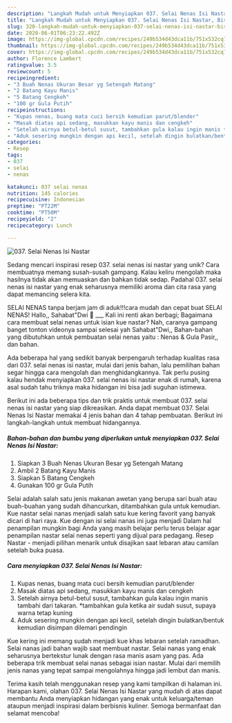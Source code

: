 ```yaml
---
description: "Langkah Mudah untuk Menyiapkan 037. Selai Nenas Isi Nastar, Bisa Manjain Lidah"
title: "Langkah Mudah untuk Menyiapkan 037. Selai Nenas Isi Nastar, Bisa Manjain Lidah"
slug: 320-langkah-mudah-untuk-menyiapkan-037-selai-nenas-isi-nastar-bisa-manjain-lidah
date: 2020-06-01T06:23:22.492Z
image: https://img-global.cpcdn.com/recipes/249b534d43dca11b/751x532cq70/037-selai-nenas-isi-nastar-foto-resep-utama.jpg
thumbnail: https://img-global.cpcdn.com/recipes/249b534d43dca11b/751x532cq70/037-selai-nenas-isi-nastar-foto-resep-utama.jpg
cover: https://img-global.cpcdn.com/recipes/249b534d43dca11b/751x532cq70/037-selai-nenas-isi-nastar-foto-resep-utama.jpg
author: Florence Lambert
ratingvalue: 3.5
reviewcount: 5
recipeingredient:
- "3 Buah Nenas Ukuran Besar yg Setengah Matang"
- "2 Batang Kayu Manis"
- "5 Batang Cengkeh"
- "100 gr Gula Putih"
recipeinstructions:
- "Kupas nenas, buang mata cuci bersih kemudian parut/blender"
- "Masak diatas api sedang, masukkan kayu manis dan cengkeh"
- "Setelah airnya betul-betul susut, tambahkan gula kalau ingin manis tambahi dari takaran. *tambahkan gula ketika air sudah susut, supaya warna tetap kuning"
- "Aduk sesering mungkin dengan api kecil, setelah dingin bulatkan/bentuk kemudian disimpan dilemari pendingin"
categories:
- Resep
tags:
- 037
- selai
- nenas

katakunci: 037 selai nenas 
nutrition: 145 calories
recipecuisine: Indonesian
preptime: "PT22M"
cooktime: "PT50M"
recipeyield: "2"
recipecategory: Lunch

---
```



![037. Selai Nenas Isi Nastar](https://img-global.cpcdn.com/recipes/249b534d43dca11b/751x532cq70/037-selai-nenas-isi-nastar-foto-resep-utama.jpg)

Sedang mencari inspirasi resep 037. selai nenas isi nastar yang unik? Cara membuatnya memang susah-susah gampang. Kalau keliru mengolah maka hasilnya tidak akan memuaskan dan bahkan tidak sedap. Padahal 037. selai nenas isi nastar yang enak seharusnya memiliki aroma dan cita rasa yang dapat memancing selera kita.

SELAI NENAS tanpa berjam jam di aduk!!!cara mudah dan cepat buat SELAI NENAS! Hallo,, Sahabat&#34;Dwi 🤗 ___ Kali ini renti akan berbagi; Bagaimana cara membuat selai nenas untuk isian kue nastar? Nah, caranya gampang banget tonton videonya sampai selesai yah Sahabat&#34;Dwi,, Bahan-bahan yang dibutuhkan untuk pembuatan selai nenas yaitu : Nenas &amp; Gula Pasir,, dan bahan.

Ada beberapa hal yang sedikit banyak berpengaruh terhadap kualitas rasa dari 037. selai nenas isi nastar, mulai dari jenis bahan, lalu pemilihan bahan segar hingga cara mengolah dan menghidangkannya. Tak perlu pusing kalau hendak menyiapkan 037. selai nenas isi nastar enak di rumah, karena asal sudah tahu triknya maka hidangan ini bisa jadi suguhan istimewa.


Berikut ini ada beberapa tips dan trik praktis untuk membuat 037. selai nenas isi nastar yang siap dikreasikan. Anda dapat membuat 037. Selai Nenas Isi Nastar memakai 4 jenis bahan dan 4 tahap pembuatan. Berikut ini langkah-langkah untuk membuat hidangannya.

<!--inarticleads1-->

##### Bahan-bahan dan bumbu yang diperlukan untuk menyiapkan 037. Selai Nenas Isi Nastar:

1. Siapkan 3 Buah Nenas Ukuran Besar yg Setengah Matang
1. Ambil 2 Batang Kayu Manis
1. Siapkan 5 Batang Cengkeh
1. Gunakan 100 gr Gula Putih


Selai adalah salah satu jenis makanan awetan yang berupa sari buah atau buah-buahan yang sudah dihancurkan, ditambahkan gula untuk kemudian. Kue nastar selai nanas menjadi salah satu kue kering favorit yang banyak dicari di hari raya. Kue dengan isi selai nanas ini juga menjadi Dalam hal penampilan mungkin bagi Anda yang masih belajar perlu terus belajar agar penampilan nastar selai nenas seperti yang dijual para pedagang. Resep Nastar - menjadi pilihan menarik untuk disajikan saat lebaran atau camilan setelah buka puasa. 

<!--inarticleads2-->

##### Cara menyiapkan 037. Selai Nenas Isi Nastar:

1. Kupas nenas, buang mata cuci bersih kemudian parut/blender
1. Masak diatas api sedang, masukkan kayu manis dan cengkeh
1. Setelah airnya betul-betul susut, tambahkan gula kalau ingin manis tambahi dari takaran. *tambahkan gula ketika air sudah susut, supaya warna tetap kuning
1. Aduk sesering mungkin dengan api kecil, setelah dingin bulatkan/bentuk kemudian disimpan dilemari pendingin


Kue kering ini memang sudah menjadi kue khas lebaran setelah ramadhan. Selai nanas jadi bahan wajib saat membuat nastar. Selai nanas yang enak seharusnya bertekstur lunak dengan rasa manis asam yang pas. Ada beberapa trik membuat selai nanas sebagai isian nastar. Mulai dari memilih jenis nanas yang tepat sampai mengolahnya hingga jadi lembut dan manis. 

Terima kasih telah menggunakan resep yang kami tampilkan di halaman ini. Harapan kami, olahan 037. Selai Nenas Isi Nastar yang mudah di atas dapat membantu Anda menyiapkan hidangan yang enak untuk keluarga/teman ataupun menjadi inspirasi dalam berbisnis kuliner. Semoga bermanfaat dan selamat mencoba!
